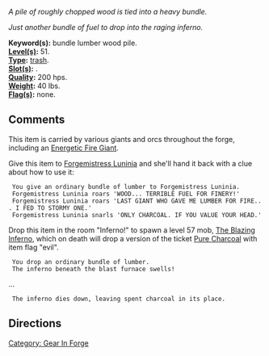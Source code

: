 *A pile of roughly chopped wood is tied into a heavy bundle.*

*Just another bundle of fuel to drop into the raging inferno.*

**Keyword(s):** bundle lumber wood pile.  
**[Level(s)](Object_Level "wikilink"):** 51.  
**[Type](:Category:_Object_Types "wikilink"):**
[trash](:Category:_Trash "wikilink").  
**[Slot(s)](Object_Slots "wikilink"):** .  
**[Quality](Object_Quality "wikilink"):** 200 hps.  
**[Weight](Object_Weight "wikilink"):** 40 lbs.  
**[Flag(s)](:Category:_Object_Flags "wikilink"):** none.  

## Comments

This item is carried by various giants and orcs throughout the forge,
including an [Energetic Fire Giant](Energetic_Fire_Giant "wikilink").

Give this item to [Forgemistress
Luninia](Forgemistress_Luninia "wikilink") and she'll hand it back with
a clue about how to use it:

` You give an ordinary bundle of lumber to Forgemistress Luninia.`  
` Forgemistress Luninia roars 'WOOD... TERRIBLE FUEL FOR FINERY!'`  
` Forgemistress Luninia roars 'LAST GIANT WHO GAVE ME LUMBER FOR FIRE... I FED TO STORMY ONE.'`  
` Forgemistress Luninia snarls 'ONLY CHARCOAL. IF YOU VALUE YOUR HEAD.'`

Drop this item in the room "Inferno!" to spawn a level 57 mob, [The
Blazing Inferno](The_Blazing_Inferno "wikilink"), which on death will
drop a version of the ticket [Pure Charcoal](Pure_Charcoal "wikilink")
with item flag "evil".

` You drop an ordinary bundle of lumber.`  
` The inferno beneath the blast furnace swells!`

…

` The inferno dies down, leaving spent charcoal in its place.`

## Directions

[Category: Gear In Forge](Category:_Gear_In_Forge "wikilink")
